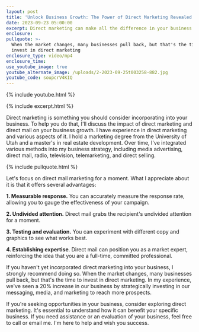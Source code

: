 ```yaml
---
layout: post
title: 'Unlock Business Growth: The Power of Direct Marketing Revealed'
date: 2023-09-23 05:00:00
excerpt: Direct marketing can make all the difference in your business’s growth.
enclosure:
pullquote: >-
  When the market changes, many businesses pull back, but that's the time to
  invest in direct marketing
enclosure_type: video/mp4
enclosure_time:
use_youtube_image: true
youtube_alternate_image: /uploads/2-2023-09-25t003258-882.jpg
youtube_code: soupcrV4KIQ
---
```

{% include youtube.html %}

{% include excerpt.html %}

Direct marketing is something you should consider incorporating into your business. To help you do that, I'll discuss the impact of direct marketing and direct mail on your business growth. I have experience in direct marketing and various aspects of it. I hold a marketing degree from the University of Utah and a master's in real estate development. Over time, I've integrated various methods into my business strategy, including media advertising, direct mail, radio, television, telemarketing, and direct selling.

{% include pullquote.html %}

Let's focus on direct mail marketing for a moment. What I appreciate about it is that it offers several advantages:

**1\. Measurable response.** You can accurately measure the response rate, allowing you to gauge the effectiveness of your campaign.

**2\. Undivided attention.** Direct mail grabs the recipient's undivided attention for a moment.

**3\. Testing and evaluation.** You can experiment with different copy and graphics to see what works best.

**4\. Establishing expertise**. Direct mail can position you as a market expert, reinforcing the idea that you are a full-time, committed professional.

If you haven't yet incorporated direct marketing into your business, I strongly recommend doing so. When the market changes, many businesses pull back, but that's the time to invest in direct marketing. In my experience, we've seen a 20% increase in our business by strategically investing in our messaging, media, and marketing to reach more prospects.

If you're seeking opportunities in your business, consider exploring direct marketing. It's essential to understand how it can benefit your specific business. If you need assistance or an evaluation of your business, feel free to call or email me. I'm here to help and wish you success.&nbsp;